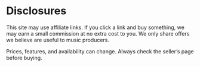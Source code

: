 # Disclosures

This site may use affiliate links. If you click a link and buy something, we may earn a small commission at no extra cost to you. We only share offers we believe are useful to music producers.

Prices, features, and availability can change. Always check the seller’s page before buying.
